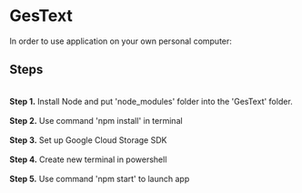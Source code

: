 # GesText
<p> In order to use application on your own personal computer:
<img src="">

## Steps
<br />
<b>Step 1.</b> Install Node and put 'node_modules' folder into the 'GesText' folder.
<br/><br/>
<b>Step 2.</b> Use command 'npm install' in terminal
<br/><br/>
<b>Step 3.</b> Set up Google Cloud Storage SDK
<br/><br/>
<b>Step 4.</b>  Create new terminal in powershell
<br/><br/>
<b>Step 5.</b> Use command 'npm start' to launch app
<br/><br/>






